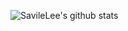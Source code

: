 ![SavileLee's github stats](https://github-readme-stats.vercel.app/api?username=SavileLee&show_icons=true&&hide=contribs,issues) 
